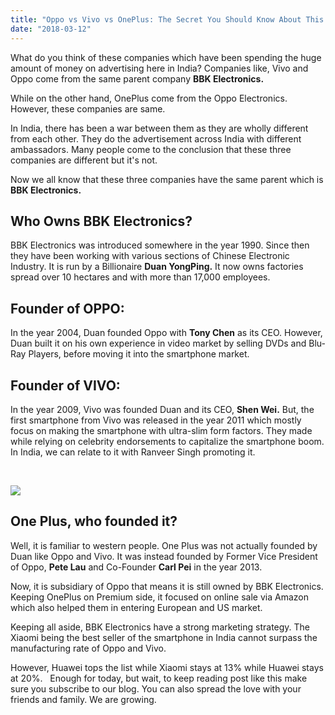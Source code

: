 ```yaml
---
title: "Oppo vs Vivo vs OnePlus: The Secret You Should Know About This Companies"
date: "2018-03-12"
---
```


What do you think of these companies which have been spending the huge amount of money on advertising here in India? Companies like, Vivo and Oppo come from the same parent company **BBK Electronics.**

While on the other hand, OnePlus come from the Oppo Electronics. However, these companies are same.  

In India, there has been a war between them as they are wholly different from each other. They do the advertisement across India with different ambassadors. Many people come to the conclusion that these three companies are different but it's not.

Now we all know that these three companies have the same parent which is **BBK Electronics.** 

## **Who Owns BBK Electronics?**

BBK Electronics was introduced somewhere in the year 1990. Since then they have been working with various sections of Chinese Electronic Industry. It is run by a Billionaire **Duan YongPing.** It now owns factories spread over 10 hectares and with more than 17,000 employees.  

## Founder of OPPO:

In the year 2004, Duan founded Oppo with **Tony Chen** as its CEO. However, Duan built it on his own experience in video market by selling DVDs and Blu-Ray Players, before moving it into the smartphone market.  

## Founder of VIVO:

In the year 2009, Vivo was founded Duan and its CEO, **Shen Wei.** But, the first smartphone from Vivo was released in the year 2011 which mostly focus on making the smartphone with ultra-slim form factors. They made while relying on celebrity endorsements to capitalize the smartphone boom. In India, we can relate to it with Ranveer Singh promoting it.

 

[![](posts/2018/03/images/maxresdefault%2B%25281%2529.jpg)](https://1.bp.blogspot.com/-lw1yQE7y-yM/WqaG8_h68XI/AAAAAAAANqc/eeBH6IFNAO4lSIXgt-8qoAPNfDbJYobbQCLcBGAs/s1600/maxresdefault%2B%25281%2529.jpg)

## One Plus, who founded it?

Well, it is familiar to western people. One Plus was not actually founded by Duan like Oppo and Vivo. It was instead founded by Former Vice President of Oppo, **Pete Lau** and Co-Founder **Carl Pei** in the year 2013.

Now, it is subsidiary of Oppo that means it is still owned by BBK Electronics. Keeping OnePlus on Premium side, it focused on online sale via Amazon which also helped them in entering European and US market.  

Keeping all aside, BBK Electronics have a strong marketing strategy. The Xiaomi being the best seller of the smartphone in India cannot surpass the manufacturing rate of Oppo and Vivo.

However, Huawei tops the list while Xiaomi stays at 13% while Huawei stays at 20%.   Enough for today, but wait, to keep reading post like this make sure you subscribe to our blog. You can also spread the love with your friends and family. We are growing.
